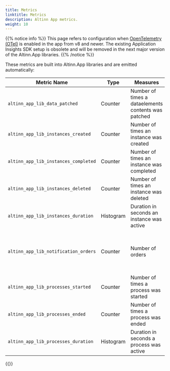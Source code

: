 ```yaml
---
title: Metrics
linktitle: Metrics
description: Altinn App metrics.
weight: 10
---
```


{{% notice info %}}
This page refers to configuration when [OpenTelemetry (OTel)](https://opentelemetry.io/) is enabled in the app from v8 and newer.
The existing Application Insights SDK setup is obsolete and will be removed in the next major version of the Altinn.App libraries. 
{{% /notice %}}

These metrics are built into Altinn.App libraries and are emitted automatically:

| Metric Name                          | Type      | Measures                                            | Labels                                                 |
| ------------------------------------ | --------- | --------------------------------------------------- | ------------------------------------------------------ |
| `altinn_app_lib_data_patched`        | Counter   | Number of times a dataelements contents was patched | `result` = `success`, `error`                          |
| `altinn_app_lib_instances_created`   | Counter   | Number of times an instance was created             |                                                        |
| `altinn_app_lib_instances_completed` | Counter   | Number of times an instance was completed           |                                                        |
| `altinn_app_lib_instances_deleted`   | Counter   | Number of times an instance was deleted             |                                                        |
| `altinn_app_lib_instances_duration`  | Histogram | Duration in seconds an instance was active          |                                                        |
| `altinn_app_lib_notification_orders` | Counter   | Number of orders                                    | `type` = `sms`, `email`; `result` = `success`, `error` |
| `altinn_app_lib_processes_started`   | Counter   | Number of times a process was started               |                                                        |
| `altinn_app_lib_processes_ended`     | Counter   | Number of times a process was ended                 |                                                        |
| `altinn_app_lib_processes_duration`  | Histogram | Duration in seconds a process was active            |                                                        |

{{<children />}}
